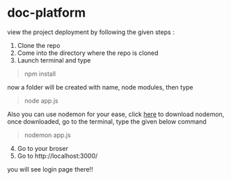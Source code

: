 # doc-platform

view the project deployment by following the given steps :
1. Clone the repo
2. Come into the directory where the repo is cloned
3. Launch terminal and type 
> npm install

now a folder will be created with name, node modules, then type
> node app.js

Also you can use nodemon for your ease, click <a href="https://www.npmjs.com/package/nodemon">here</a> to download nodemon, 
once downloaded, go to the terminal, type the given below command
> nodemon app.js

4. Go to your broser
5. Go to http://localhost:3000/

you will see login page there!!